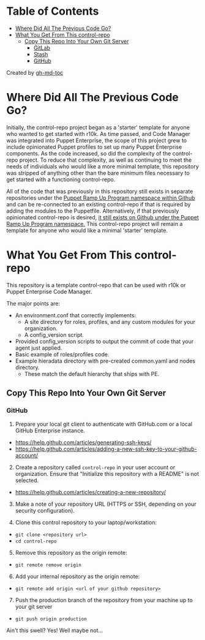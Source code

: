 Table of Contents
=================

  * [Where Did All The Previous Code Go?](#where-did-all-the-previous-code-go)
  * [What You Get From This control\-repo](#what-you-get-from-this-control-repo)
    * [Copy This Repo Into Your Own Git Server](#copy-this-repo-into-your-own-git-server)
      * [GitLab](#gitlab)
      * [Stash](#stash)
      * [GitHub](#github)

Created by [gh-md-toc](https://github.com/ekalinin/github-markdown-toc.go)

# Where Did All The Previous Code Go?

Initially, the control-repo project began as a 'starter' template for anyone who wanted to get started with r10k. As time passed, and Code Manager was integrated into Puppet Enterprise, the scope of this project grew to include opinionated Puppet profiles to set up many Puppet Enterprise components. As the code increased, so did the complexity of the control-repo project. To reduce that complexity, as well as continuing to meet the needs of individuals who would like a more minimal template, this repository was stripped of anything other than the bare minimum files necessary to get started with a functioning
control-repo.

All of the code that was previously in this repository still exists in separate repositories under the [Puppet Ramp Up Program namespace within Github](https://github.com/Puppet-RampUpProgram) and can be re-connected to an existing control-repo if that is required by adding the modules to the Puppetfile. Alternatively, if that previously opinionated control-repo is desired, [it still exists on Github under the Puppet Ramp Up Program namespace.](https://github.com/Puppet-RampUpProgram/control-repo) This control-repo project will remain a template for anyone who would like a minimal 'starter' template.

# What You Get From This control-repo

This repository is a template control-repo that can be used with r10k or Puppet Enterprise Code Manager.

The major points are:
 - An environment.conf that correctly implements:
   - A site directory for roles, profiles, and any custom modules for your organization.
   - A config_version script.
 - Provided config_version scripts to output the commit of code that your agent just applied.
 - Basic example of roles/profiles code.
 - Example hieradata directory with pre-created common.yaml and nodes directory.
   - These match the default hierarchy that ships with PE.

## Copy This Repo Into Your Own Git Server

### GitHub

1. Prepare your local git client to authenticate with GitHub.com or a local GitHub Enterprise instance.
  - https://help.github.com/articles/generating-ssh-keys/
  - https://help.github.com/articles/adding-a-new-ssh-key-to-your-github-account/

2. Create a repository called `control-repo` in your user account or organization.  Ensure that "Initialize this repository with a README" is not selected.
  - https://help.github.com/articles/creating-a-new-repository/

3. Make a note of your repository URL (HTTPS or SSH, depending on your security configuration).

4. Clone this control repository to your laptop/workstation:
  - `git clone <repository url>`
  - `cd control-repo`

5. Remove this repository as the origin remote:
  - `git remote remove origin`

6. Add your internal repository as the origin remote:
  - `git remote add origin <url of your github repository>`

7. Push the production branch of the repository from your machine up to your git server
  - `git push origin production`

Ain't this swell? Yes! Well maybe not...
